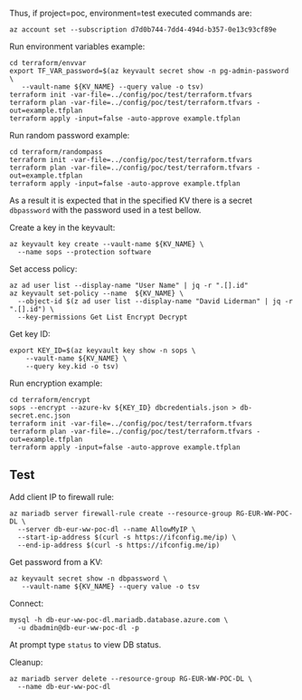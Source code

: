Thus, if project=poc, environment=test executed commands are:
```
az account set --subscription d7d0b744-7dd4-494d-b357-0e13c93cf89e
```
Run environment variables example:
```
cd terraform/envvar
export TF_VAR_password=$(az keyvault secret show -n pg-admin-password \
   --vault-name ${KV_NAME} --query value -o tsv)
terraform init -var-file=../config/poc/test/terraform.tfvars
terraform plan -var-file=../config/poc/test/terraform.tfvars -out=example.tfplan
terraform apply -input=false -auto-approve example.tfplan
```

Run random password example:
```
cd terraform/randompass
terraform init -var-file=../config/poc/test/terraform.tfvars
terraform plan -var-file=../config/poc/test/terraform.tfvars -out=example.tfplan
terraform apply -input=false -auto-approve example.tfplan
```
As a result it is expected that in the specified KV there is a secret `dbpassword` with the password used in a test bellow.


Create a key in the keyvault:
```
az keyvault key create --vault-name ${KV_NAME} \
  --name sops --protection software
```

Set access policy:
```
az ad user list --display-name "User Name" | jq -r ".[].id"
az keyvault set-policy --name  ${KV_NAME} \
  --object-id $(z ad user list --display-name "David Liderman" | jq -r ".[].id") \
  --key-permissions Get List Encrypt Decrypt
```
Get key ID:
```
export KEY_ID=$(az keyvault key show -n sops \
    --vault-name ${KV_NAME} \
    --query key.kid -o tsv)
```

Run encryption example:
```
cd terraform/encrypt
sops --encrypt --azure-kv ${KEY_ID} dbcredentials.json > db-secret.enc.json
terraform init -var-file=../config/poc/test/terraform.tfvars
terraform plan -var-file=../config/poc/test/terraform.tfvars -out=example.tfplan
terraform apply -input=false -auto-approve example.tfplan
```

## Test

Add client IP to firewall rule:
```
az mariadb server firewall-rule create --resource-group RG-EUR-WW-POC-DL \
  --server db-eur-ww-poc-dl --name AllowMyIP \
  --start-ip-address $(curl -s https://ifconfig.me/ip) \
  --end-ip-address $(curl -s https://ifconfig.me/ip)
```
Get password from a KV:
```
az keyvault secret show -n dbpassword \
   --vault-name ${KV_NAME} --query value -o tsv
```
Connect:
```
mysql -h db-eur-ww-poc-dl.mariadb.database.azure.com \
  -u dbadmin@db-eur-ww-poc-dl -p
```
At prompt type `status` to view DB status.

Cleanup:
```
az mariadb server delete --resource-group RG-EUR-WW-POC-DL \
  --name db-eur-ww-poc-dl
```